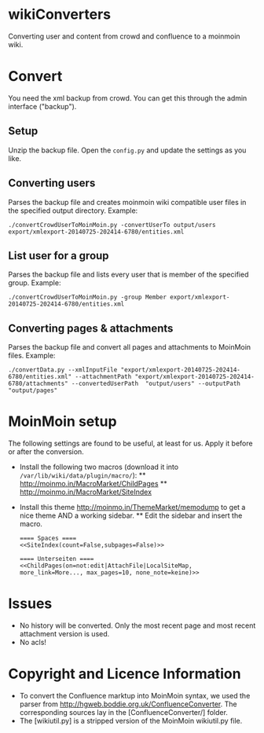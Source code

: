 # wikiConverters

Converting user and content from crowd and confluence to a moinmoin wiki.  

# Convert

You need the xml backup from crowd. You can get this through the admin interface ("backup").  

## Setup

Unzip the backup file. Open the ```config.py``` and update the settings as you like.  

## Converting users

Parses the backup file and creates moinmoin wiki compatible user files in the specified output directory. Example:

    ./convertCrowdUserToMoinMoin.py -convertUserTo output/users export/xmlexport-20140725-202414-6780/entities.xml

## List user for a group

Parses the backup file and lists every user that is member of the specified group. Example:

    ./convertCrowdUserToMoinMoin.py -group Member export/xmlexport-20140725-202414-6780/entities.xml    

## Converting pages & attachments

Parses the backup file and convert all pages and attachments to MoinMoin files. Example:

    ./convertData.py --xmlInputFile "export/xmlexport-20140725-202414-6780/entities.xml" --attachmentPath "export/xmlexport-20140725-202414-6780/attachments" --convertedUserPath  "output/users" --outputPath "output/pages"

# MoinMoin setup

The following settings are found to be useful, at least for us. Apply it before or after the conversion.

* Install the following two macros (download it into ```/var/lib/wiki/data/plugin/macro/```): 
** http://moinmo.in/MacroMarket/ChildPages 
** http://moinmo.in/MacroMarket/SiteIndex
* Install this theme http://moinmo.in/ThemeMarket/memodump to get a nice theme AND a working sidebar. 
** Edit the sidebar and insert the macro.

      ==== Spaces ====
      <<SiteIndex(count=False,subpages=False)>>
      
      ==== Unterseiten ====
      <<ChildPages(on=not:edit|AttachFile|LocalSiteMap, more_link=More..., max_pages=10, none_note=keine)>>
      

# Issues

* No history will be converted. Only the most recent page and most recent attachment version is used. 
* No acls!


# Copyright and Licence Information

* To convert the Confluence marktup into MoinMoin syntax, we used the parser from http://hgweb.boddie.org.uk/ConfluenceConverter. The corresponding sources lay in the [ConfluenceConverter/] folder.
* The [wikiutil.py] is a stripped version of the MoinMoin wikiutil.py file.  